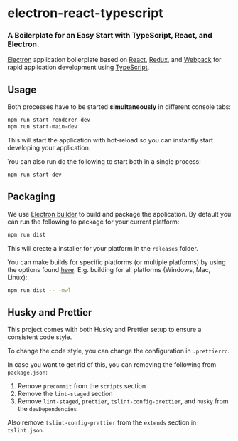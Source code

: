 # electron-react-typescript

### A Boilerplate for an Easy Start with TypeScript, React, and Electron.

[Electron](https://electronjs.org/) application boilerplate based on [React](https://reactjs.org/), [Redux](https://redux.js.org/), and [Webpack](https://webpack.js.org/) for rapid application development using [TypeScript](https://www.typescriptlang.org/).

## Usage

Both processes have to be started **simultaneously** in different console tabs:

```bash
npm run start-renderer-dev
npm run start-main-dev
```

This will start the application with hot-reload so you can instantly start developing your application.

You can also run do the following to start both in a single process:

```bash
npm run start-dev
```

## Packaging

We use [Electron builder](https://www.electron.build/) to build and package the application. By default you can run the following to package for your current platform:

```bash
npm run dist
```

This will create a installer for your platform in the `releases` folder.

You can make builds for specific platforms (or multiple platforms) by using the options found [here](https://www.electron.build/cli). E.g. building for all platforms (Windows, Mac, Linux):

```bash
npm run dist -- -mwl
```

## Husky and Prettier

This project comes with both Husky and Prettier setup to ensure a consistent code style.

To change the code style, you can change the configuration in `.prettierrc`.

In case you want to get rid of this, you can removing the following from `package.json`:

1. Remove `precommit` from the `scripts` section
1. Remove the `lint-staged` section
1. Remove `lint-staged`, `prettier`, `tslint-config-prettier`, and `husky` from the `devDependencies`

Also remove `tslint-config-prettier` from the `extends` section in `tslint.json`.
